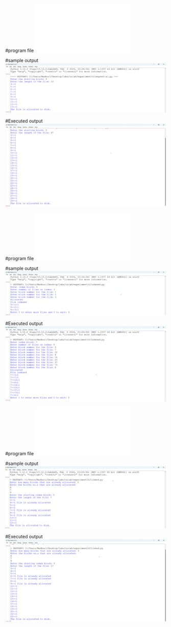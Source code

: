 #program file
![program file](sequential.py)

#sample output
![sample output](sequential_sample_op.png)

#Executed output
![Executed output](sequential_executed_op.png)

#program file
![program file](indexed.py)

#sample output
![sample output](indexed_sample_op.png)

#Executed output
![Executed output](indexed_executed_op.png)


#program file
![program file](linked.py)

#sample output
![sample output](linked_sample_op.png)

#Executed output
![Executed output](linked_executed_op.png)
